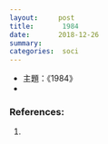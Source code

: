 ```yaml
---
layout:     post
title:       1984
date:       2018-12-26
summary:    
categories:  soci
---
```


* 主題：《1984》
* 

### References:

1. 